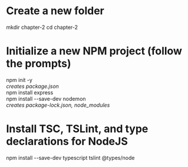 # Create a new folder

mkdir chapter-2
cd chapter-2

# Initialize a new NPM project (follow the prompts)

npm init -y  
_creates package.json_  
npm install express  
npm install --save-dev nodemon  
_creates package-lock.json, node_modules_

# Install TSC, TSLint, and type declarations for NodeJS

npm install --save-dev typescript tslint @types/node
